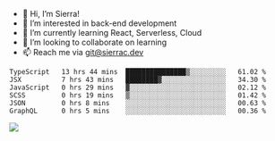 - 👋 Hi, I’m Sierra!
- 👀 I’m interested in back-end development
- 🌱 I’m currently learning React, Serverless, Cloud
- 💞️ I’m looking to collaborate on learning
- 📫 Reach me via git@sierrac.dev

<!--START_SECTION:waka-->

```text
TypeScript   13 hrs 44 mins  ███████████████▒░░░░░░░░░   61.02 %
JSX          7 hrs 43 mins   ████████▓░░░░░░░░░░░░░░░░   34.30 %
JavaScript   0 hrs 29 mins   ▓░░░░░░░░░░░░░░░░░░░░░░░░   02.12 %
SCSS         0 hrs 19 mins   ▒░░░░░░░░░░░░░░░░░░░░░░░░   01.42 %
JSON         0 hrs 8 mins    ░░░░░░░░░░░░░░░░░░░░░░░░░   00.63 %
GraphQL      0 hrs 5 mins    ░░░░░░░░░░░░░░░░░░░░░░░░░   00.36 %
```

<!--END_SECTION:waka-->


![](https://hit.yhype.me/github/profile?user_id=7351311)
